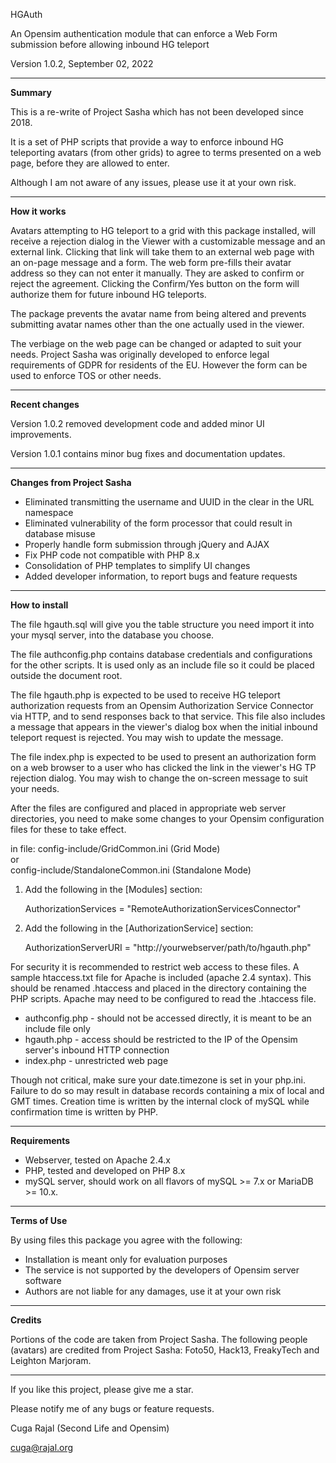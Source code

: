 HGAuth

An Opensim authentication module that can enforce a Web Form submission before allowing 
inbound HG teleport

Version 1.0.2, September 02, 2022

-----
**Summary**

This is a re-write of Project Sasha which has not been developed since 2018.

It is a set of PHP scripts that provide a way to enforce inbound HG teleporting
avatars (from other grids) to agree to terms presented on a web page, before they
are allowed to enter. 

Although I am not aware of any issues, please use it at your own risk. 

-----
**How it works**

Avatars attempting to HG teleport to a grid with this package installed, will
receive a rejection dialog in the Viewer with a customizable message and an
external link. Clicking that link will take them to an external web page with an
on-page message and a form. The web form pre-fills their avatar address so they
can not enter it manually. They are asked to confirm or reject the agreement.
Clicking the Confirm/Yes button on the form will authorize them for future
inbound HG teleports.

The package prevents the avatar name from being altered and prevents submitting
avatar names other than the one actually used in the viewer.

The verbiage on the web page can be changed or adapted to suit your needs. 
Project Sasha was originally developed to enforce legal requirements of GDPR for
residents of the EU. However the form can be used to enforce TOS or other needs.

-----
**Recent changes**

Version 1.0.2 removed development code and added minor UI improvements.

Version 1.0.1 contains minor bug fixes and documentation updates.

-----
**Changes from Project Sasha**

- Eliminated transmitting the username and UUID in the clear in the URL namespace
- Eliminated vulnerability of the form processor that could result in database misuse
- Properly handle form submission through jQuery and AJAX
- Fix PHP code not compatible with PHP 8.x 
- Consolidation of PHP templates to simplify UI changes
- Added developer information, to report bugs and feature requests

-----
**How to install**

The file hgauth.sql will give you the table structure you need
import it into your mysql server, into the database you choose.

The file authconfig.php contains database credentials and configurations for the
other scripts. It is used only as an include file so it could be placed outside
the document root.

The file hgauth.php is expected to be used to receive HG teleport authorization
requests from an Opensim Authorization Service Connector via HTTP, and to send
responses back to that service. This file also includes a message that appears
in the viewer's dialog box when the initial inbound teleport request is
rejected. You may wish to update the message.

The file index.php is expected to be used to present an authorization form on a
web browser to a user who has clicked the link in the viewer's HG TP rejection
dialog. You may wish to change the on-screen message to suit your needs.

After the files are configured and placed in appropriate web server directories,
you need to make some changes to your Opensim configuration files for these to
take effect.

in file:
config-include/GridCommon.ini (Grid Mode)  
or  
config-include/StandaloneCommon.ini (Standalone Mode)  

1) Add the following in the [Modules] section:

   AuthorizationServices = "RemoteAuthorizationServicesConnector"

2) Add the following in the [AuthorizationService] section:
	
   AuthorizationServerURI = "http://yourwebserver/path/to/hgauth.php"


For security it is recommended to restrict web access to these files. A sample
htaccess.txt file for Apache is included (apache 2.4 syntax). This should be
renamed .htaccess and placed in the directory containing the PHP scripts. Apache
may need to be configured to read the .htaccess file.


- authconfig.php - should not be accessed directly, it is meant to be an include file only
- hgauth.php - access should be restricted to the IP of the Opensim server's inbound HTTP connection
- index.php - unrestricted web page
 
Though not critical, make sure your date.timezone is set in your php.ini.
Failure to do so may result in database records containing a mix of local and
GMT times. Creation time is written by the internal clock of mySQL while
confirmation time is written by PHP.

-----
**Requirements**

- Webserver, tested on Apache 2.4.x
- PHP, tested and developed on PHP 8.x
- mySQL server, should work on all flavors of mySQL >= 7.x or MariaDB >= 10.x.

-----
**Terms of Use**

By using files this package you agree with the following:
- Installation is meant only for evaluation purposes
- The service is not supported by the developers of Opensim server software
- Authors are not liable for any damages, use it at your own risk

-----
**Credits**

Portions of the code are taken from Project Sasha. The following people (avatars)
are credited from Project Sasha: Foto50, Hack13, FreakyTech and Leighton Marjoram.

-----

If you like this project, please give me a star.

Please notify me of any bugs or feature requests.

Cuga Rajal (Second Life and Opensim)

cuga@rajal.org
